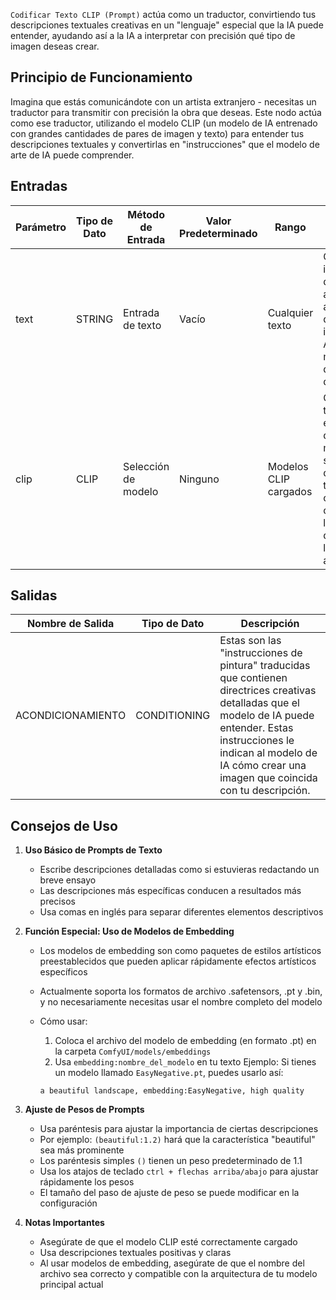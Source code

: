 `Codificar Texto CLIP (Prompt)` actúa como un traductor, convirtiendo tus descripciones textuales creativas en un "lenguaje" especial que la IA puede entender, ayudando así a la IA a interpretar con precisión qué tipo de imagen deseas crear.

## Principio de Funcionamiento

Imagina que estás comunicándote con un artista extranjero - necesitas un traductor para transmitir con precisión la obra que deseas. Este nodo actúa como ese traductor, utilizando el modelo CLIP (un modelo de IA entrenado con grandes cantidades de pares de imagen y texto) para entender tus descripciones textuales y convertirlas en "instrucciones" que el modelo de arte de IA puede comprender.

## Entradas

| Parámetro | Tipo de Dato | Método de Entrada | Valor Predeterminado | Rango | Descripción |
|-----------|--------------|-------------------|---------------------|--------|-------------|
| text | STRING | Entrada de texto | Vacío | Cualquier texto | Como instrucciones detalladas a un artista, ingresa aquí tu descripción de imagen. Admite texto multilínea para descripciones detalladas. |
| clip | CLIP | Selección de modelo | Ninguno | Modelos CLIP cargados | Como elegir un traductor específico, diferentes modelos CLIP son como diferentes traductores con comprensiones ligeramente diferentes de los estilos artísticos. |

## Salidas

| Nombre de Salida | Tipo de Dato | Descripción |
|------------------|--------------|-------------|
| ACONDICIONAMIENTO | CONDITIONING | Estas son las "instrucciones de pintura" traducidas que contienen directrices creativas detalladas que el modelo de IA puede entender. Estas instrucciones le indican al modelo de IA cómo crear una imagen que coincida con tu descripción. |

## Consejos de Uso

1. **Uso Básico de Prompts de Texto**
   - Escribe descripciones detalladas como si estuvieras redactando un breve ensayo
   - Las descripciones más específicas conducen a resultados más precisos
   - Usa comas en inglés para separar diferentes elementos descriptivos

2. **Función Especial: Uso de Modelos de Embedding**
   - Los modelos de embedding son como paquetes de estilos artísticos preestablecidos que pueden aplicar rápidamente efectos artísticos específicos
   - Actualmente soporta los formatos de archivo .safetensors, .pt y .bin, y no necesariamente necesitas usar el nombre completo del modelo
   - Cómo usar:
     1. Coloca el archivo del modelo de embedding (en formato .pt) en la carpeta `ComfyUI/models/embeddings`
     2. Usa `embedding:nombre_del_modelo` en tu texto
     Ejemplo: Si tienes un modelo llamado `EasyNegative.pt`, puedes usarlo así:

     ```
     a beautiful landscape, embedding:EasyNegative, high quality
     ```

3. **Ajuste de Pesos de Prompts**
   - Usa paréntesis para ajustar la importancia de ciertas descripciones
   - Por ejemplo: `(beautiful:1.2)` hará que la característica "beautiful" sea más prominente
   - Los paréntesis simples `()` tienen un peso predeterminado de 1.1
   - Usa los atajos de teclado `ctrl + flechas arriba/abajo` para ajustar rápidamente los pesos
   - El tamaño del paso de ajuste de peso se puede modificar en la configuración

4. **Notas Importantes**
   - Asegúrate de que el modelo CLIP esté correctamente cargado
   - Usa descripciones textuales positivas y claras
   - Al usar modelos de embedding, asegúrate de que el nombre del archivo sea correcto y compatible con la arquitectura de tu modelo principal actual
